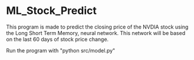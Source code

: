 # ML_Stock_Predict
This program is made to predict the closing price of the NVDIA stock using the Long Short Term Memory, neural network. This network will be based on the last 60 days of stock price change. 

Run the program with "python src/model.py"

